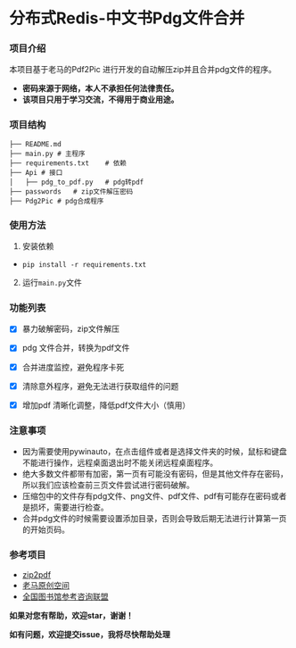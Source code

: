 # 分布式Redis-中文书Pdg文件合并

### 项目介绍

本项目基于老马的Pdf2Pic 进行开发的自动解压zip并且合并pdg文件的程序。

- **密码来源于网络，本人不承担任何法律责任。**
- **该项目只用于学习交流，不得用于商业用途。**

### 项目结构

```
├── README.md
├── main.py # 主程序
├── requirements.txt    # 依赖
├── Api # 接口
│   ├── pdg_to_pdf.py   # pdg转pdf
├── passwords   # zip文件解压密码
├── Pdg2Pic # pdg合成程序
```

### 使用方法

1. 安装依赖
  - `pip install -r requirements.txt`

2. 运行`main.py`文件

### 功能列表
- [x] 暴力破解密码，zip文件解压
- [x] pdg 文件合并，转换为pdf文件
- [x] 合并进度监控，避免程序卡死
- [x] 清除意外程序，避免无法进行获取组件的问题
- [x] 增加pdf 清晰化调整，降低pdf文件大小（慎用）


### 注意事项

- 因为需要使用pywinauto，在点击组件或者是选择文件夹的时候，鼠标和键盘不能进行操作，远程桌面退出时不能关闭远程桌面程序。
- 绝大多数文件都带有加密，第一页有可能没有密码，但是其他文件存在密码，所以我们应该检查前三页文件尝试进行密码破解。
- 压缩包中的文件存有pdg文件、png文件、pdf文件、pdf有可能存在密码或者是损坏，需要进行检查。
- 合并pdg文件的时候需要设置添加目录，否则会导致后期无法进行计算第一页的开始页码。

### 参考项目
- [zip2pdf](https://github.com/Davy-Zhou/zip2pdf)
- [老马原创空间](https://www.cnblogs.com/stronghorse/p/14594337.html)
- [全国图书馆参考咨询联盟](http://www.ucdrs.superlib.net/)

**如果对您有帮助，欢迎star，谢谢！**

**如有问题，欢迎提交issue，我将尽快帮助处理**
